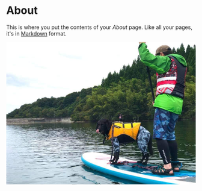 # About

This is where you put the contents of your *About* page. Like all your pages, it's in [Markdown](https://guides.github.com/features/mastering-markdown/) format.

![愛犬とSup!](images/IMG_4478.JPG)

